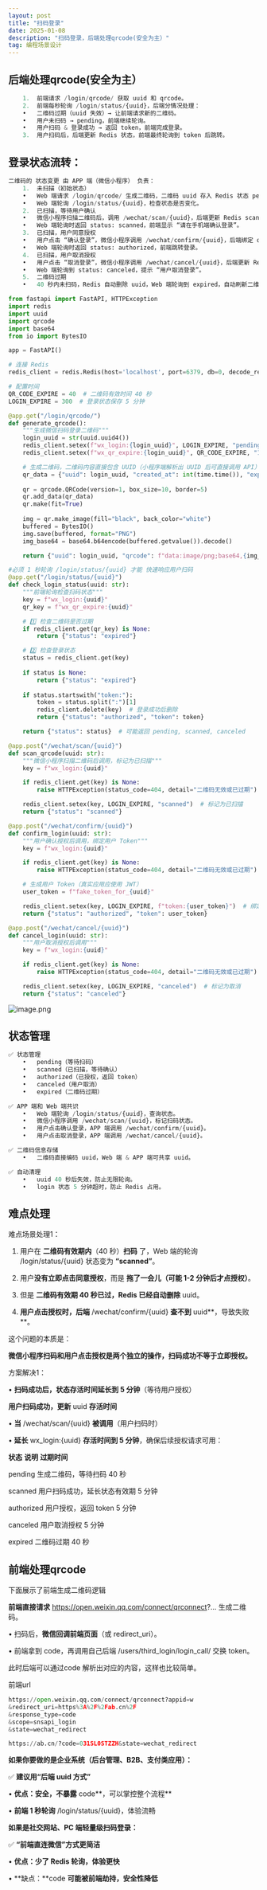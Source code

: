```yaml
---
layout: post
title: "扫码登录"
date: 2025-01-08
description: "扫码登录，后端处理qrcode(安全为主）"
tag: 编程场景设计
---
```


## 后端处理qrcode(安全为主）

```python
	1.	前端请求 /login/qrcode/ 获取 uuid 和 qrcode。
	2.	前端每秒轮询 /login/status/{uuid}，后端分情况处理：
	•	二维码过期（uuid 失效）→ 让前端请求新的二维码。
	•	用户未扫码 → pending，前端继续轮询。
	•	用户扫码 & 登录成功 → 返回 token，前端完成登录。
	3.	用户扫码后，后端更新 Redis 状态，前端最终轮询到 token 后跳转。
```

## 登录状态流转：

```python
二维码的 状态变更 由 APP 端（微信小程序） 负责：
	1.	未扫描（初始状态）
	•	Web 端请求 /login/qrcode/ 生成二维码，二维码 uuid 存入 Redis 状态 pending。
	•	Web 端轮询 /login/status/{uuid}，检查状态是否变化。
	2.	已扫描，等待用户确认
	•	微信小程序扫描二维码后，调用 /wechat/scan/{uuid}，后端更新 Redis scanned 状态。
	•	Web 端轮询时返回 status: scanned，前端显示 “请在手机端确认登录”。
	3.	已扫描，用户同意授权
	•	用户点击 “确认登录”，微信小程序调用 /wechat/confirm/{uuid}，后端绑定 openid，生成 token 并更新状态 authorized。
	•	Web 端轮询时返回 status: authorized，前端跳转登录。
	4.	已扫描，用户取消授权
	•	用户点击 “取消登录”，微信小程序调用 /wechat/cancel/{uuid}，后端更新 Redis canceled。
	•	Web 端轮询到 status: canceled，提示 “用户取消登录”。
	5.	二维码过期
	•	40 秒内未扫码，Redis 自动删除 uuid，Web 端轮询到 expired，自动刷新二维码。
```

```python
from fastapi import FastAPI, HTTPException
import redis
import uuid
import qrcode
import base64
from io import BytesIO

app = FastAPI()

# 连接 Redis
redis_client = redis.Redis(host='localhost', port=6379, db=0, decode_responses=True)

# 配置时间
QR_CODE_EXPIRE = 40  # 二维码有效时间 40 秒
LOGIN_EXPIRE = 300  # 登录状态保存 5 分钟

@app.get("/login/qrcode/")
def generate_qrcode():
    """生成微信扫码登录二维码"""
    login_uuid = str(uuid.uuid4())  
    redis_client.setex(f"wx_login:{login_uuid}", LOGIN_EXPIRE, "pending")  # 初始状态 pending
    redis_client.setex(f"wx_qr_expire:{login_uuid}", QR_CODE_EXPIRE, "1")  

    # 生成二维码，二维码内容直接包含 UUID（小程序端解析出 UUID 后可直接调用 API）
    qr_data = {"uuid": login_uuid, "created_at": int(time.time()), "expire_at": int(time.time()) + QR_CODE_EXPIRE}
    
    qr = qrcode.QRCode(version=1, box_size=10, border=5)
    qr.add_data(qr_data)  
    qr.make(fit=True)
    
    img = qr.make_image(fill="black", back_color="white")
    buffered = BytesIO()
    img.save(buffered, format="PNG")
    img_base64 = base64.b64encode(buffered.getvalue()).decode()

    return {"uuid": login_uuid, "qrcode": f"data:image/png;base64,{img_base64}", "expire": QR_CODE_EXPIRE}

#必须 1 秒轮询 /login/status/{uuid} 才能 快速响应用户扫码 
@app.get("/login/status/{uuid}")
def check_login_status(uuid: str):
    """前端轮询检查扫码状态"""
    key = f"wx_login:{uuid}"
    qr_key = f"wx_qr_expire:{uuid}"

    # 1️⃣ 检查二维码是否过期
    if redis_client.get(qr_key) is None:
        return {"status": "expired"}

    # 2️⃣ 检查登录状态
    status = redis_client.get(key)
    
    if status is None:
        return {"status": "expired"}  
    
    if status.startswith("token:"):
        token = status.split(":")[1]
        redis_client.delete(key)  # 登录成功后删除
        return {"status": "authorized", "token": token}

    return {"status": status}  # 可能返回 pending, scanned, canceled

@app.post("/wechat/scan/{uuid}")
def scan_qrcode(uuid: str):
    """微信小程序扫描二维码后调用，标记为已扫描"""
    key = f"wx_login:{uuid}"

    if redis_client.get(key) is None:
        raise HTTPException(status_code=404, detail="二维码无效或已过期")

    redis_client.setex(key, LOGIN_EXPIRE, "scanned")  # 标记为已扫描
    return {"status": "scanned"}

@app.post("/wechat/confirm/{uuid}")
def confirm_login(uuid: str):
    """用户确认授权后调用，绑定用户 Token"""
    key = f"wx_login:{uuid}"

    if redis_client.get(key) is None:
        raise HTTPException(status_code=404, detail="二维码无效或已过期")

    # 生成用户 Token（真实应用应使用 JWT）
    user_token = f"fake_token_for_{uuid}"

    redis_client.setex(key, LOGIN_EXPIRE, f"token:{user_token}")  # 绑定 Token
    return {"status": "authorized", "token": user_token}

@app.post("/wechat/cancel/{uuid}")
def cancel_login(uuid: str):
    """用户取消授权后调用"""
    key = f"wx_login:{uuid}"

    if redis_client.get(key) is None:
        raise HTTPException(status_code=404, detail="二维码无效或已过期")

    redis_client.setex(key, LOGIN_EXPIRE, "canceled")  # 标记为取消
    return {"status": "canceled"}
```

![image.png](attachment:479f791b-d624-479c-a8ab-9def56762138:image.png)

## 状态管理

```python
✅ 状态管理
	•	pending（等待扫码）
	•	scanned（已扫描，等待确认）
	•	authorized（已授权，返回 token）
	•	canceled（用户取消）
	•	expired（二维码过期）

✅ APP 端和 Web 端共识
	•	Web 端轮询 /login/status/{uuid}，查询状态。
	•	微信小程序调用 /wechat/scan/{uuid}，标记扫码状态。
	•	用户点击确认登录，APP 端调用 /wechat/confirm/{uuid}。
	•	用户点击取消登录，APP 端调用 /wechat/cancel/{uuid}。

✅ 二维码信息存储
	•	二维码直接编码 uuid，Web 端 & APP 端可共享 uuid。

✅ 自动清理
	•	uuid 40 秒后失效，防止无限轮询。
	•	login 状态 5 分钟超时，防止 Redis 占用。
```

## 难点处理

难点场景处理1：

1.	用户在 **二维码有效期内**（40 秒）**扫码** 了，Web 端的轮询 /login/status/{uuid} 状态变为 **“scanned”**。

2.	用户**没有立即点击同意授权**，而是 **拖了一会儿（可能 1-2 分钟后才点授权）**。

3.	但是 **二维码有效期 40 秒已过，Redis 已经自动删除** uuid。

4.	**用户点击授权时，后端** /wechat/confirm/{uuid} **查不到** uuid**，导致失败**。

这个问题的本质是：

**微信小程序扫码和用户点击授权是两个独立的操作，扫码成功不等于立即授权。**

方案解决1：

•	**扫码成功后，状态存活时间延长到 5 分钟**（等待用户授权）

**用户扫码成功，更新** uuid **存活时间**

•	**当** /wechat/scan/{uuid} **被调用**（用户扫码时）

•	**延长** wx_login:{uuid} **存活时间到 5 分钟**，确保后续授权请求可用：

**状态**	**说明**	**过期时间**

pending	生成二维码，等待扫码	40 秒

scanned	用户扫码成功，延长状态有效期	5 分钟

authorized	用户授权，返回 token	5 分钟

canceled	用户取消授权	5 分钟

expired	二维码过期	40 秒

## 前端处理qrcode

下面展示了前端生成二维码逻辑

**前端直接请求** https://open.weixin.qq.com/connect/qrconnect?... 生成二维码。

•	扫码后，**微信回调前端页面**（或 redirect_uri）。

•	前端拿到 code，再调用自己后端 /users/third_login/login_call/ 交换 token。

此时后端可以通过code 解析出对应的内容，这样也比较简单。


前端url

```python
https://open.weixin.qq.com/connect/qrconnect?appid=w
&redirect_uri=https%3A%2F%2Fab.cn%2F
&response_type=code
&scope=snsapi_login
&state=wechat_redirect

https://ab.cn/?code=031SL0STZZH&state=wechat_redirect
```

**如果你要做的是企业系统（后台管理、B2B、支付类应用）：**

✅ **建议用“后端 uuid 方式”**

•	**优点：安全，不暴露** code**，可以掌控整个流程**

•	**前端 1 秒轮询** /login/status/{uuid}，体验流畅

**如果是社交网站、PC 端轻量级扫码登录：**

✅ **“前端直连微信”方式更简洁**

•	**优点：少了 Redis 轮询，体验更快**

•	**缺点：**code **可能被前端劫持，安全性降低**